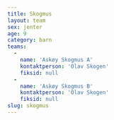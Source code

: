```yaml
---
title: Skogmus
layout: team
sex: jenter
age: 9
category: barn
teams:
  -
    name: 'Askøy Skogmus A'
    kontaktperson: 'Olav Skogen'
    fiksid: null
  -
    name: 'Askøy Skogmus B'
    kontaktperson: 'Olav Skogen'
    fiksid: null
slug: skogmus
---
```

